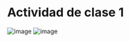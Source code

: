 # Actividad de clase 1


![image](https://user-images.githubusercontent.com/88942550/219876268-b00e38ff-455c-4513-baac-560a8a03bcd9.png)
![image](https://user-images.githubusercontent.com/88942550/219876290-2caf68fe-2234-41dc-9f90-7c06d119dc77.png)
